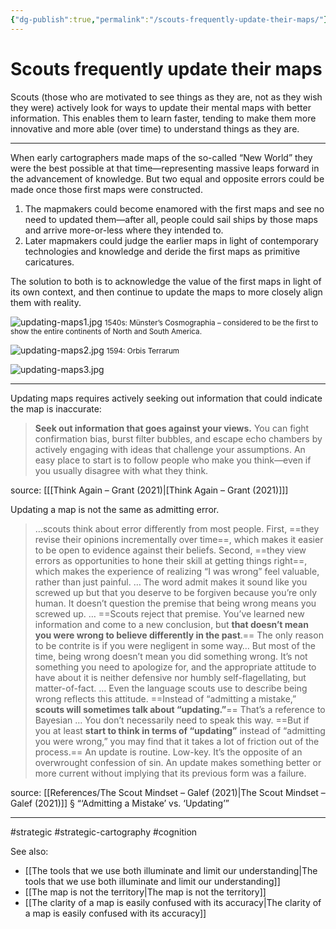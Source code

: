 ```yaml
---
{"dg-publish":true,"permalink":"/scouts-frequently-update-their-maps/"}
---
```


# Scouts frequently update their maps

Scouts (those who are motivated to see things as they are, not as they wish they were) actively look for ways to update their mental maps with better information. This enables them to learn faster, tending to make them more innovative and more able (over time) to understand things as they are.

---

When early cartographers made maps of the so-called “New World” they were the best possible at that time—representing massive leaps forward in the advancement of knowledge. But two equal and opposite errors could be made once those first maps were constructed.

1. The mapmakers could become enamored with the first maps and see no need to updated them—after all, people could sail ships by those maps and arrive more-or-less where they intended to.
2. Later mapmakers could judge the earlier maps in light of contemporary technologies and knowledge and deride the first maps as primitive caricatures.

The solution to both is to acknowledge the value of the first maps in light of its own context, and then continue to update the maps to more closely align them with reality.

![updating-maps1.jpg](/img/user/Attachments/updating-maps1.jpg)
<small>1540s: Münster’s Cosmographia – considered to be the first to show the entire continents of North and South America.</small>

![updating-maps2.jpg](/img/user/Attachments/updating-maps2.jpg)
<small>1594: Orbis Terrarum</small>

![updating-maps3.jpg](/img/user/Attachments/updating-maps3.jpg)

---

Updating maps requires actively seeking out information that could indicate the map is inaccurate:

> **Seek out information that goes against your views.** You can fight confirmation bias, burst filter bubbles, and escape echo chambers by actively engaging with ideas that challenge your assumptions. An easy place to start is to follow people who make you think—even if you usually disagree with what they think.

source: [[[Think Again – Grant (2021)\|[Think Again – Grant (2021)]]]

Updating a map is not the same as admitting error.

> …scouts think about error differently from most people. First, ==they revise their opinions incrementally over time==, which makes it easier to be open to evidence against their beliefs. Second, ==they view errors as opportunities to hone their skill at getting things right==, which makes the experience of realizing “I was wrong” feel valuable, rather than just painful. 
> …
>The word admit makes it sound like you screwed up but that you deserve to be forgiven because you’re only human. It doesn’t question the premise that being wrong means you screwed up.
>…
> ==Scouts reject that premise. You’ve learned new information and come to a new conclusion, but **that doesn’t mean you were wrong to believe differently in the past**.== The only reason to be contrite is if you were negligent in some way… But most of the time, being wrong doesn’t mean you did something wrong. It’s not something you need to apologize for, and the appropriate attitude to have about it is neither defensive nor humbly self-flagellating, but matter-of-fact.
>…
> Even the language scouts use to describe being wrong reflects this attitude. ==Instead of “admitting a mistake,” **scouts will sometimes talk about “updating.”**== That’s a reference to Bayesian
>…
> You don’t necessarily need to speak this way. ==But if you at least **start to think in terms of “updating”** instead of “admitting you were wrong,” you may find that it takes a lot of friction out of the process.== An update is routine. Low-key. It’s the opposite of an overwrought confession of sin. An update makes something better or more current without implying that its previous form was a failure.

source: [[References/The Scout Mindset – Galef (2021)\|The Scout Mindset – Galef (2021)]] § “‘Admitting a Mistake’ vs. ‘Updating’”

---
#strategic #strategic-cartography #cognition 

See also:
- [[The tools that we use both illuminate and limit our understanding\|The tools that we use both illuminate and limit our understanding]]
- [[The map is not the territory\|The map is not the territory]]
- [[The clarity of a map is easily confused with its accuracy\|The clarity of a map is easily confused with its accuracy]]
